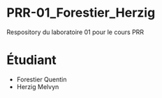 # PRR-01_Forestier_Herzig
Respository du laboratoire 01 pour le cours PRR

# Étudiant
- Forestier Quentin
- Herzig Melvyn

